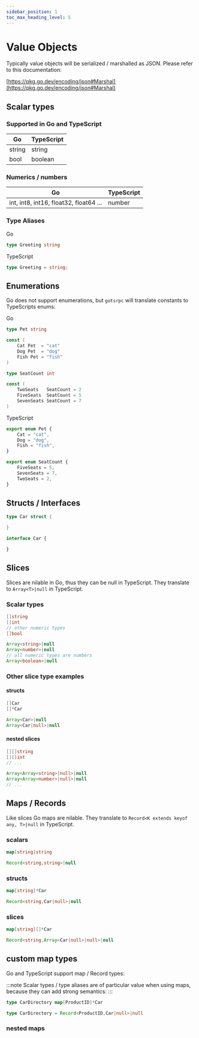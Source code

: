 ```yaml
---
sidebar_position: 1
toc_max_heading_level: 5
---
```

# Value Objects

Typically value objects will be serialized / marshalled as JSON. Please refer to this documentation:

[https://pkg.go.dev/encoding/json#Marshal](https://pkg.go.dev/encoding/json#Marshal)

## Scalar types

### Supported in Go and TypeScript

| Go     | TypeScript |
| ------ | ---------- |
| string | string     |
| bool   | boolean    |

### Numerics / numbers

| Go                                     | TypeScript |
| -------------------------------------- | ---------- |
| int, int8, int16, float32, float64 ... | number     |

### Type Aliases

Go
```go
type Greeting string
```

TypeScript
```typescript
type Greeting = string;
```

## Enumerations

Go does not support enumerations, but `gotsrpc` will translate constants to TypeScripts enums:

Go
```go
type Pet string

const (
    Cat Pet  = "cat"
    Dog Pet  = "dog"
    Fish Pet = "fish"
)

type SeatCount int

const (
	TwoSeats   SeatCount = 2
	FiveSeats  SeatCount = 5
	SevenSeats SeatCount = 7
)
```

TypeScript
```typescript
export enum Pet {
    Cat = "cat",
    Dog = "dog",
    Fish = "fish",
}

export enum SeatCount {
	FiveSeats = 5,
	SevenSeats = 7,
	TwoSeats = 2,
}
```

## Structs / Interfaces

```go
type Car struct {

}
```

```typescript
interface Car {

}
```

## Slices

Slices are nilable in Go, thus they can be null in TypeScript. They translate to `Array<T>|null` in TypeScript.
### Scalar types

```go
[]string
[]int
// other numeric types
[]bool
```

```typescript
Array<string>|null
Array<number>|null
// all numeric types are numbers
Array<boolean>|null
```

### Other slice type examples


#### structs
```go
[]Car
[]*Car
```

```typescript
Array<Car>|null
Array<Car|null>|null
```
#### nested slices
```go
[][]string
[][]int
// ...
```

```typescript
Array<Array<string>|null>|null
Array<Array<number>|null>|null
// ...
```



## Maps / Records

Like slices Go maps are nilable. They translate to `Record<K extends keyof any, T>|null` in TypeScript. 


### scalars

```go
map[string]string
```

```typescript
Record<string,string>|null
```

### structs

```go
map[string]*Car
```

```typescript
Record<string,Car|null>|null
```

### slices

```go
map[string][]*Car
```

```typescript
Record<string,Array<Car|null>|null>|null
```

## custom map types

Go and TypeScript support map / Record types:

:::note
Scalar types / type aliases are of particular value when using maps, because they can add strong semantics:
:::

```go
type CarDirectory map[ProductID]*Car
```

```typescript
type CarDirectory = Record<ProductID,Car|null>|null
```




### nested maps